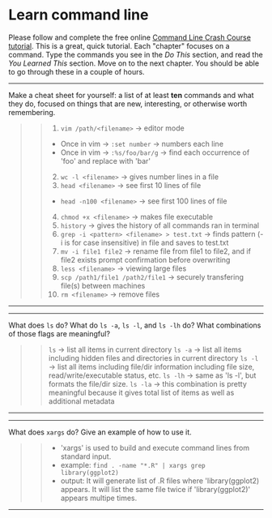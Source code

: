 # Learn command line

Please follow and complete the free online [Command Line Crash Course
tutorial](http://cli.learncodethehardway.org/book/). This is a great,
quick tutorial. Each "chapter" focuses on a command. Type the commands
you see in the _Do This_ section, and read the _You Learned This_
section. Move on to the next chapter. You should be able to go through
these in a couple of hours.


---

Make a cheat sheet for yourself: a list of at least **ten** commands and what they do, focused on things that are new, interesting, or otherwise worth remembering.

> > 1. ```vim /path/<filename>``` -> editor mode
> >   * Once in vim -> ```:set number``` -> numbers each line
> >   * Once in vim -> ```:%s/foo/bar/g``` -> find each occurrence of 'foo' and replace with 'bar'
> > 2. ```wc -l <filename>``` -> gives number lines in a file
> > 3. ```head <filename>``` -> see first 10 lines of file
> >   * ```head -n100 <filename>``` -> see first 100 lines of file
> > 4. ```chmod +x <filename>``` -> makes file executable
> > 5. ```history``` -> gives the history of all commands ran in terminal
> > 6. ```grep -i <pattern> <filename> > test.txt``` -> finds pattern (-i is for case insensitive) in file and saves to test.txt
> > 7. ```mv -i file1 file2``` -> rename file from file1 to file2, and if file2 exists prompt confirmation before overwriting
> > 8. ```less <filename>``` -> viewing large files
> > 9. ```scp /path1/file1 /path2/file1``` -> securely transfering file(s) between machines
> > 10. ```rm <filename>``` -> remove files  

---


---

What does `ls` do? What do `ls -a`, `ls -l`, and `ls -lh` do? What combinations of those flags are meaningful?

> > ```ls``` -> list all items in current directory
> > ```ls -a``` -> list all items including hidden files and directories in current directory
> > ```ls -l``` -> list all items including file/dir information including file size, read/write/executable status, etc.
> > ```ls -lh``` -> same as 'ls -l', but formats the file/dir size.
> > ```ls -la``` -> this combination is pretty meaningful because it gives total list of items as well as additional metadata

---


---

What does `xargs` do? Give an example of how to use it.

> > * 'xargs' is used to build and execute command lines from standard input. 
> > * example: ```find . -name "*.R" | xargs grep library(ggplot2)```
> > * output: It will generate list of .R files where 'library(ggplot2) appears. It will list the same file twice if 'library(ggplot2)' appears multipe times.

---


